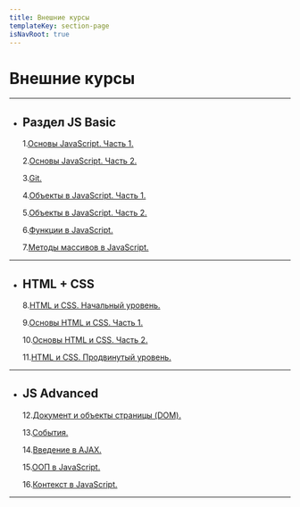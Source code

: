 ```yaml
---
title: Внешние курсы
templateKey: section-page
isNavRoot: true
---
```

# Внешние курсы

---
* ## Раздел JS Basic

    1.[Основы JavaScript. Часть 1.](topic1_js-basics-part1)
    
    2.[Основы JavaScript. Часть 2.](topic2_js-basics-part2)
    
    3.[Git.](topic3_git)
    
    4.[Объекты в JavaScript. Часть 1.](topic4_js-object-part1)
    
    5.[Объекты в JavaScript. Часть 2.](topic5_js-object-part2)
    
    6.[Функции в JavaScript.](topic6_js-function)
    
    7.[Методы массивов в JavaScript.](topic7_js-array-methods)

---
* ## HTML + CSS

    8.[HTML и CSS. Начальный уровень.](topic8_html-css-basic)
    
    9.[Основы HTML и CSS. Часть 1.](topic9_html-css-fundamentals-part1)
    
    10.[Основы HTML и CSS. Часть 2.](topic10_html-css-fundamentals-part2)
    
    11.[HTML и CSS. Продвинутый уровень.](topic11_html-css-advanced)

---
* ## JS Advanced
    
    12.[Документ и объекты страницы (DOM).](topic12_DOM-BOM)
    
    13.[События.](topic13_events)
    
    14.[Введение в AJAX.](topic14_async-ajax)
    
    15.[ООП в JavaScript.](topic15_js-oop)
    
    16.[Контекст в JavaScript.](topic16_js-context)
    
---